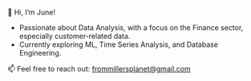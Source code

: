 👋 Hi, I’m June!

-  Passionate about Data Analysis, with a focus on the Finance sector, especially customer-related data.
-  Currently exploring ML, Time Series Analysis, and Database Engineering.
  
 📫 Feel free to reach out: frommillersplanet@gmail.com

<!---
millersplanet/millersplanet is a ✨ special ✨ repository because its `README.md` (this file) appears on your GitHub profile.
You can click the Preview link to take a look at your changes.
--->
